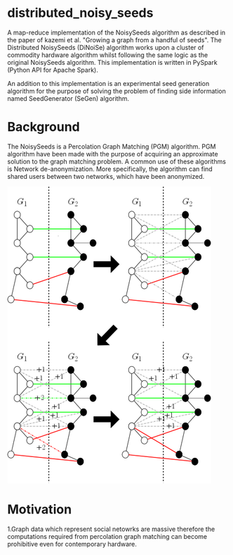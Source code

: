 # distributed_noisy_seeds

A map-reduce implementation of the NoisySeeds algorithm as described in the paper of kazemi et al. "Growing a graph from a handful 
of seeds". The Distributed NoisySeeds (DiNoiSe) algorithm works upon a cluster of commodity hardware algorithm whilst following 
the same logic as the original NoisySeeds algorithm. This implementation is written in PySpark (Python API for Apache Spark).

An addition to this implementation is an experimental seed generation algorithm for the purpose of solving the problem of finding 
side information named SeedGenerator (SeGen) algorithm. 



# Background
The NoisySeeds is a Percolation Graph Matching (PGM) algorithm. PGM algorithm have been made with the purpose of acquiring an approximate solution to the graph matching problem. A common use of these algorithms is Network de-anonymization. More specifically, the algorithm can find shared users between two networks, which have been anonymized.

![](ns_step.png)



# Motivation
1.Graph data which represent social netowrks are massive therefore the computations required from percolation graph matching can become prohibitive even for contemporary hardware.  
